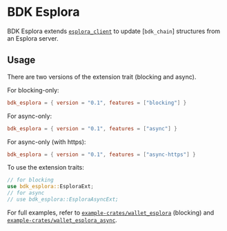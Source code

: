 # BDK Esplora

BDK Esplora extends [`esplora_client`](crate::esplora_client) to update [`bdk_chain`] structures
from an Esplora server.

## Usage

There are two versions of the extension trait (blocking and async).

For blocking-only:
```toml
bdk_esplora = { version = "0.1", features = ["blocking"] }
```

For async-only:
```toml
bdk_esplora = { version = "0.1", features = ["async"] }
```

For async-only (with https):
```toml
bdk_esplora = { version = "0.1", features = ["async-https"] }
```

To use the extension traits:
```rust
// for blocking
use bdk_esplora::EsploraExt;
// for async
// use bdk_esplora::EsploraAsyncExt;
```

For full examples, refer to [`example-crates/wallet_esplora`](https://github.com/bitcoindevkit/bdk/tree/master/example-crates/wallet_esplora) (blocking) and [`example-crates/wallet_esplora_async`](https://github.com/bitcoindevkit/bdk/tree/master/example-crates/wallet_esplora_async).
